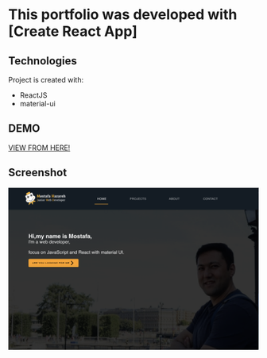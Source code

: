 # This portfolio was developed with [Create React App]


## Technologies

Project is created with:
* ReactJS
* material-ui


## DEMO

[VIEW FROM HERE!](http://mostafaportfolio.netlify.com)

## Screenshot

![Example screenshot](portfolioHOME.png)